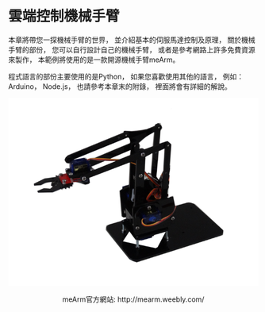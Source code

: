 # 雲端控制機械手臂

本章將帶您一探機械手臂的世界，
並介紹基本的伺服馬達控制及原理，
關於機械手臂的部份，
您可以自行設計自己的機械手臂，
或者是參考網路上許多免費資源來製作，
本範例將使用的是一款開源機械手臂meArm。


程式語言的部份主要使用的是Python，
如果您喜歡使用其他的語言，
例如：Arduino， Node.js，
也請參考本章末的附錄，
裡面將會有詳細的解說。

![meArm機械手臂](pic/mearm.png)
<center> 
    meArm官方網站: http://mearm.weebly.com/ 
</center>




